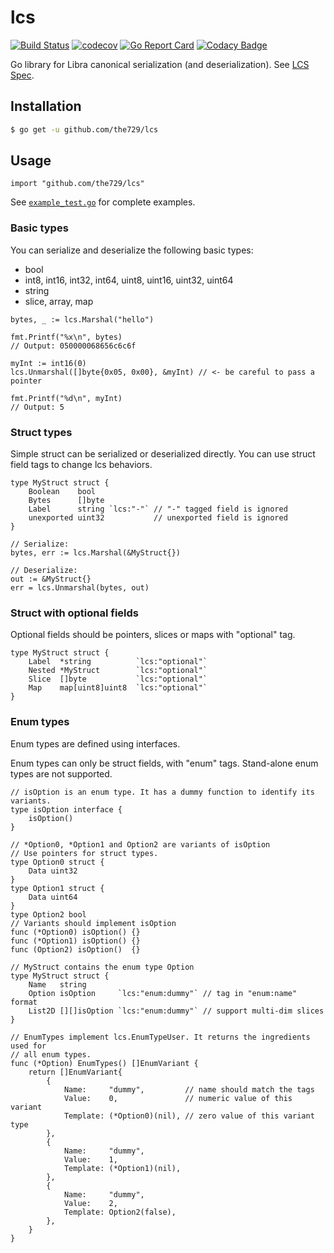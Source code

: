# lcs

[![Build Status](https://travis-ci.org/the729/lcs.svg?branch=master)](https://travis-ci.org/the729/lcs)
[![codecov](https://codecov.io/gh/the729/lcs/branch/master/graph/badge.svg)](https://codecov.io/gh/the729/lcs)
[![Go Report Card](https://goreportcard.com/badge/github.com/the729/lcs)](https://goreportcard.com/report/github.com/the729/lcs)
[![Codacy Badge](https://api.codacy.com/project/badge/Grade/a70c457b8b7d44c0b69460b2a8704365)](https://www.codacy.com/app/the729/lcs?utm_source=github.com&amp;utm_medium=referral&amp;utm_content=the729/lcs&amp;utm_campaign=Badge_Grade)

Go library for Libra canonical serialization (and deserialization). See [LCS Spec](https://github.com/libra/libra/tree/master/common/canonical_serialization).

## Installation

```bash
$ go get -u github.com/the729/lcs
```

## Usage

```golang
import "github.com/the729/lcs"
```

See [`example_test.go`](example_test.go) for complete examples.

### Basic types

You can serialize and deserialize the following basic types:
- bool
- int8, int16, int32, int64, uint8, uint16, uint32, uint64
- string
- slice, array, map

```golang
bytes, _ := lcs.Marshal("hello")

fmt.Printf("%x\n", bytes)
// Output: 050000068656c6c6f
```

```golang
myInt := int16(0)
lcs.Unmarshal([]byte{0x05, 0x00}, &myInt) // <- be careful to pass a pointer

fmt.Printf("%d\n", myInt)
// Output: 5
```

### Struct types

Simple struct can be serialized or deserialized directly. You can use struct field tags to change lcs behaviors.

```golang
type MyStruct struct {
    Boolean    bool
    Bytes      []byte
    Label      string `lcs:"-"` // "-" tagged field is ignored
    unexported uint32           // unexported field is ignored
}

// Serialize:
bytes, err := lcs.Marshal(&MyStruct{})

// Deserialize:
out := &MyStruct{}
err = lcs.Unmarshal(bytes, out)
```

### Struct with optional fields

Optional fields should be pointers, slices or maps with "optional" tag.

```golang
type MyStruct struct {
    Label  *string          `lcs:"optional"`
    Nested *MyStruct        `lcs:"optional"`
    Slice  []byte           `lcs:"optional"`
    Map    map[uint8]uint8  `lcs:"optional"`
}
```

### Enum types

Enum types are defined using interfaces. 

Enum types can only be struct fields, with "enum" tags. Stand-alone enum types are not supported.

```golang
// isOption is an enum type. It has a dummy function to identify its variants.
type isOption interface {
	isOption()
}

// *Option0, *Option1 and Option2 are variants of isOption
// Use pointers for struct types.
type Option0 struct {
	Data uint32
}
type Option1 struct {
	Data uint64
}
type Option2 bool
// Variants should implement isOption
func (*Option0) isOption() {}
func (*Option1) isOption() {}
func (Option2) isOption()  {}

// MyStruct contains the enum type Option
type MyStruct struct {
    Name   string
    Option isOption     `lcs:"enum:dummy"` // tag in "enum:name" format
    List2D [][]isOption `lcs:"enum:dummy"` // support multi-dim slices
}

// EnumTypes implement lcs.EnumTypeUser. It returns the ingredients used for
// all enum types.
func (*Option) EnumTypes() []EnumVariant {
	return []EnumVariant{
		{
			Name:     "dummy",         // name should match the tags
			Value:    0,               // numeric value of this variant
			Template: (*Option0)(nil), // zero value of this variant type
		},
		{
			Name:     "dummy",
			Value:    1,
			Template: (*Option1)(nil),
		},
		{
			Name:     "dummy",
			Value:    2,
			Template: Option2(false),
		},
	}
}
```
